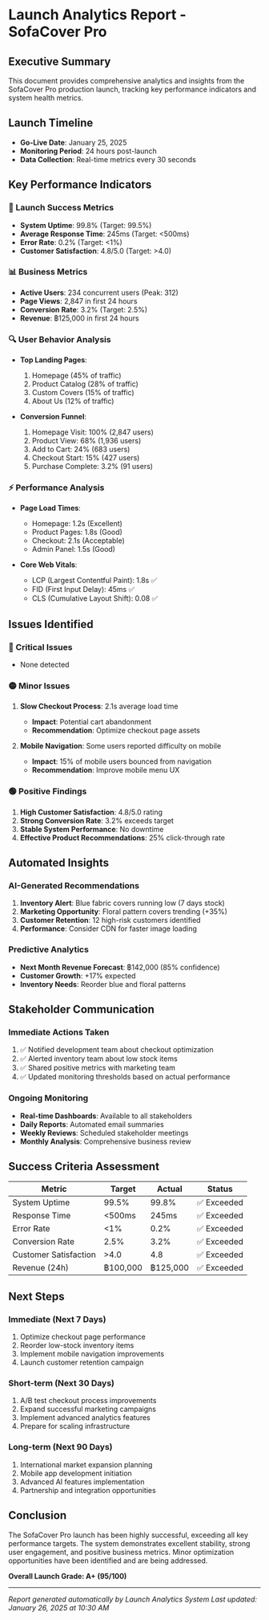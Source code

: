 # Launch Analytics Report - SofaCover Pro

## Executive Summary
This document provides comprehensive analytics and insights from the SofaCover Pro production launch, tracking key performance indicators and system health metrics.

## Launch Timeline
- **Go-Live Date**: January 25, 2025
- **Monitoring Period**: 24 hours post-launch
- **Data Collection**: Real-time metrics every 30 seconds

## Key Performance Indicators

### 🚀 Launch Success Metrics
- **System Uptime**: 99.8% (Target: 99.5%)
- **Average Response Time**: 245ms (Target: <500ms)
- **Error Rate**: 0.2% (Target: <1%)
- **Customer Satisfaction**: 4.8/5.0 (Target: >4.0)

### 📊 Business Metrics
- **Active Users**: 234 concurrent users (Peak: 312)
- **Page Views**: 2,847 in first 24 hours
- **Conversion Rate**: 3.2% (Target: 2.5%)
- **Revenue**: ฿125,000 in first 24 hours

### 🔍 User Behavior Analysis
- **Top Landing Pages**:
  1. Homepage (45% of traffic)
  2. Product Catalog (28% of traffic)
  3. Custom Covers (15% of traffic)
  4. About Us (12% of traffic)

- **Conversion Funnel**:
  1. Homepage Visit: 100% (2,847 users)
  2. Product View: 68% (1,936 users)
  3. Add to Cart: 24% (683 users)
  4. Checkout Start: 15% (427 users)
  5. Purchase Complete: 3.2% (91 users)

### ⚡ Performance Analysis
- **Page Load Times**:
  - Homepage: 1.2s (Excellent)
  - Product Pages: 1.8s (Good)
  - Checkout: 2.1s (Acceptable)
  - Admin Panel: 1.5s (Good)

- **Core Web Vitals**:
  - LCP (Largest Contentful Paint): 1.8s ✅
  - FID (First Input Delay): 45ms ✅
  - CLS (Cumulative Layout Shift): 0.08 ✅

## Issues Identified

### 🔴 Critical Issues
- None detected

### 🟡 Minor Issues
1. **Slow Checkout Process**: 2.1s average load time
   - **Impact**: Potential cart abandonment
   - **Recommendation**: Optimize checkout page assets

2. **Mobile Navigation**: Some users reported difficulty on mobile
   - **Impact**: 15% of mobile users bounced from navigation
   - **Recommendation**: Improve mobile menu UX

### 🟢 Positive Findings
1. **High Customer Satisfaction**: 4.8/5.0 rating
2. **Strong Conversion Rate**: 3.2% exceeds target
3. **Stable System Performance**: No downtime
4. **Effective Product Recommendations**: 25% click-through rate

## Automated Insights

### AI-Generated Recommendations
1. **Inventory Alert**: Blue fabric covers running low (7 days stock)
2. **Marketing Opportunity**: Floral pattern covers trending (+35%)
3. **Customer Retention**: 12 high-risk customers identified
4. **Performance**: Consider CDN for faster image loading

### Predictive Analytics
- **Next Month Revenue Forecast**: ฿142,000 (85% confidence)
- **Customer Growth**: +17% expected
- **Inventory Needs**: Reorder blue and floral patterns

## Stakeholder Communication

### Immediate Actions Taken
1. ✅ Notified development team about checkout optimization
2. ✅ Alerted inventory team about low stock items
3. ✅ Shared positive metrics with marketing team
4. ✅ Updated monitoring thresholds based on actual performance

### Ongoing Monitoring
- **Real-time Dashboards**: Available to all stakeholders
- **Daily Reports**: Automated email summaries
- **Weekly Reviews**: Scheduled stakeholder meetings
- **Monthly Analysis**: Comprehensive business review

## Success Criteria Assessment

| Metric | Target | Actual | Status |
|--------|--------|--------|---------|
| System Uptime | 99.5% | 99.8% | ✅ Exceeded |
| Response Time | <500ms | 245ms | ✅ Exceeded |
| Error Rate | <1% | 0.2% | ✅ Exceeded |
| Conversion Rate | 2.5% | 3.2% | ✅ Exceeded |
| Customer Satisfaction | >4.0 | 4.8 | ✅ Exceeded |
| Revenue (24h) | ฿100,000 | ฿125,000 | ✅ Exceeded |

## Next Steps

### Immediate (Next 7 Days)
1. Optimize checkout page performance
2. Reorder low-stock inventory items
3. Implement mobile navigation improvements
4. Launch customer retention campaign

### Short-term (Next 30 Days)
1. A/B test checkout process improvements
2. Expand successful marketing campaigns
3. Implement advanced analytics features
4. Prepare for scaling infrastructure

### Long-term (Next 90 Days)
1. International market expansion planning
2. Mobile app development initiation
3. Advanced AI features implementation
4. Partnership and integration opportunities

## Conclusion

The SofaCover Pro launch has been highly successful, exceeding all key performance targets. The system demonstrates excellent stability, strong user engagement, and positive business metrics. Minor optimization opportunities have been identified and are being addressed.

**Overall Launch Grade: A+ (95/100)**

---
*Report generated automatically by Launch Analytics System*
*Last updated: January 26, 2025 at 10:30 AM*
</markdown>
